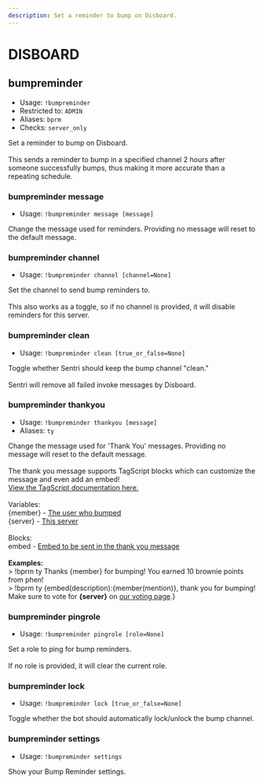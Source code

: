 ```yaml
---
description: Set a reminder to bump on Disboard.
---
```


# DISBOARD

## bumpreminder

* Usage: `!bumpreminder`
* Restricted to: `ADMIN`
* Aliases: `bprm`
* Checks: `server_only`

Set a reminder to bump on Disboard.\
\
This sends a reminder to bump in a specified channel 2 hours after someone successfully bumps, thus making it more accurate than a repeating schedule.

### bumpreminder message

* Usage: `!bumpreminder message [message]`

Change the message used for reminders. Providing no message will reset to the default message.

### bumpreminder channel

* Usage: `!bumpreminder channel [channel=None]`

Set the channel to send bump reminders to.\
\
This also works as a toggle, so if no channel is provided, it will disable reminders for this server.

### bumpreminder clean

* Usage: `!bumpreminder clean [true_or_false=None]`

Toggle whether Sentri should keep the bump channel "clean."\
\
Sentri will remove all failed invoke messages by Disboard.

### bumpreminder thankyou

* Usage: `!bumpreminder thankyou [message]`
* Aliases: `ty`

Change the message used for 'Thank You' messages. Providing no message will reset to the default message.\
\
The thank you message supports TagScript blocks which can customize the message and even add an embed!\
[View the TagScript documentation here.](https://phen-cogs.readthedocs.io/en/latest/index.html)\
\
Variables:\
{member} - [The user who bumped](https://phen-cogs.readthedocs.io/en/latest/tags/default\_variables.html#author-block)\
{server} - [This server](https://phen-cogs.readthedocs.io/en/latest/tags/default\_variables.html#server-block)\
\
Blocks:\
embed - [Embed to be sent in the thank you message](https://phen-cogs.readthedocs.io/en/latest/tags/parsing\_blocks.html#embed-block)\
\
**Examples:**\
\> !bprm ty Thanks {member} for bumping! You earned 10 brownie points from phen!\
\> !bprm ty {embed(description):{member(mention)}, thank you for bumping! Make sure to vote for **{server}** on [our voting page](https://disboard.org/server/%7Bserver\(id\)%7D).}

### bumpreminder pingrole

* Usage: `!bumpreminder pingrole [role=None]`

Set a role to ping for bump reminders.\
\
If no role is provided, it will clear the current role.

### bumpreminder lock

* Usage: `!bumpreminder lock [true_or_false=None]`

Toggle whether the bot should automatically lock/unlock the bump channel.

### bumpreminder settings

* Usage: `!bumpreminder settings`

Show your Bump Reminder settings.
